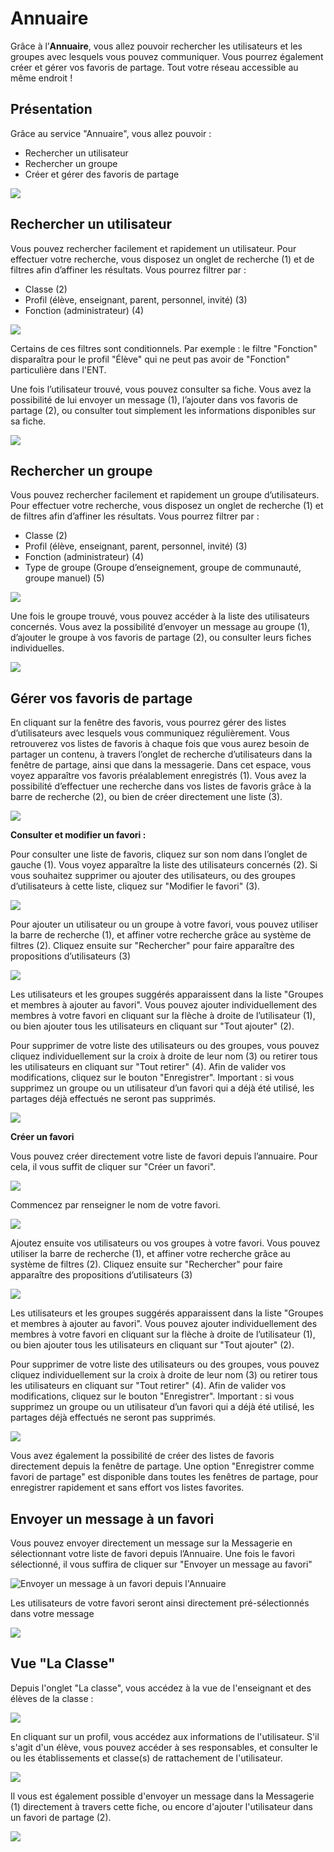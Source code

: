 # Annuaire

Grâce à l’**Annuaire**, vous allez pouvoir rechercher les utilisateurs et les groupes avec lesquels vous pouvez communiquer. Vous pourrez également créer et gérer vos favoris de partage. Tout votre réseau accessible au même endroit !

## Présentation

Grâce au service "Annuaire", vous allez pouvoir :

* Rechercher un utilisateur
* Rechercher un groupe
* Créer et gérer des favoris de partage

![](.gitbook/assets/2018-08-22_18h11_12-1%20%281%29.png)

## Rechercher un utilisateur

Vous pouvez rechercher facilement et rapidement un utilisateur. Pour effectuer votre recherche, vous disposez un onglet de recherche \(1\) et de filtres afin d’affiner les résultats. Vous pourrez filtrer par :

* Classe \(2\)
* Profil \(élève, enseignant, parent, personnel, invité\) \(3\)
* Fonction \(administrateur\) \(4\)

![](.gitbook/assets/2018-08-22_18h17_30-1.png)

Certains de ces filtres sont conditionnels. Par exemple : le filtre "Fonction" disparaîtra pour le profil "Élève" qui ne peut pas avoir de "Fonction" particulière dans l'ENT.

Une fois l’utilisateur trouvé, vous pouvez consulter sa fiche. Vous avez la possibilité de lui envoyer un message \(1\), l’ajouter dans vos favoris de partage \(2\), ou consulter tout simplement les informations disponibles sur sa fiche.

![](.gitbook/assets/2018-08-22_18h14_20-1.png)

## Rechercher un groupe

Vous pouvez rechercher facilement et rapidement un groupe d’utilisateurs. Pour effectuer votre recherche, vous disposez un onglet de recherche \(1\) et de filtres afin d’affiner les résultats. Vous pourrez filtrer par :

* Classe \(2\)
* Profil \(élève, enseignant, parent, personnel, invité\) \(3\)
* Fonction \(administrateur\) \(4\)
* Type de groupe \(Groupe d’enseignement, groupe de communauté, groupe manuel\) \(5\)

![](.gitbook/assets/2018-08-22_18h15_28-2.png)

Une fois le groupe trouvé, vous pouvez accéder à la liste des utilisateurs concernés. Vous avez la possibilité d’envoyer un message au groupe \(1\), d’ajouter le groupe à vos favoris de partage \(2\), ou consulter leurs fiches individuelles.

![](.gitbook/assets/2018-08-22_18h19_24-1%20%281%29.png)

## Gérer vos favoris de partage

En cliquant sur la fenêtre des favoris, vous pourrez gérer des listes d’utilisateurs avec lesquels vous communiquez régulièrement. Vous retrouverez vos listes de favoris à chaque fois que vous aurez besoin de partager un contenu, à travers l’onglet de recherche d’utilisateurs dans la fenêtre de partage, ainsi que dans la messagerie. Dans cet espace, vous voyez apparaître vos favoris préalablement enregistrés \(1\). Vous avez la possibilité d’effectuer une recherche dans vos listes de favoris grâce à la barre de recherche \(2\), ou bien de créer directement une liste \(3\).

![](.gitbook/assets/2018-08-23_09h42_25-2.png)

**Consulter et modifier un favori :**

Pour consulter une liste de favoris, cliquez sur son nom dans l’onglet de gauche \(1\). Vous voyez apparaître la liste des utilisateurs concernés \(2\). Si vous souhaitez supprimer ou ajouter des utilisateurs, ou des groupes d’utilisateurs à cette liste, cliquez sur "Modifier le favori" \(3\).

![](.gitbook/assets/2018-08-23_09h44_19-2%20%281%29.png)

Pour ajouter un utilisateur ou un groupe à votre favori, vous pouvez utiliser la barre de recherche \(1\), et affiner votre recherche grâce au système de filtres \(2\). Cliquez ensuite sur "Rechercher" pour faire apparaître des propositions d’utilisateurs \(3\)

![](.gitbook/assets/2018-08-23_09h46_15-2%20%281%29.png)

Les utilisateurs et les groupes suggérés apparaissent dans la liste "Groupes et membres à ajouter au favori". Vous pouvez ajouter individuellement des membres à votre favori en cliquant sur la flèche à droite de l’utilisateur \(1\), ou bien ajouter tous les utilisateurs en cliquant sur "Tout ajouter" \(2\).

Pour supprimer de votre liste des utilisateurs ou des groupes, vous pouvez cliquez individuellement sur la croix à droite de leur nom \(3\) ou retirer tous les utilisateurs en cliquant sur "Tout retirer" \(4\). Afin de valider vos modifications, cliquez sur le bouton "Enregistrer". Important : si vous supprimez un groupe ou un utilisateur d’un favori qui a déjà été utilisé, les partages déjà effectués ne seront pas supprimés.

![](.gitbook/assets/2018-08-23_09h48_18-2%20%281%29.png)

**Créer un favori**

Vous pouvez créer directement votre liste de favori depuis l’annuaire. Pour cela, il vous suffit de cliquer sur "Créer un favori".

![](.gitbook/assets/2018-08-23_09h50_00-1%20%281%29.png)

Commencez par renseigner le nom de votre favori.

![](.gitbook/assets/2018-08-23_09h51_03-2%20%281%29.png)

Ajoutez ensuite vos utilisateurs ou vos groupes à votre favori. Vous pouvez utiliser la barre de recherche \(1\), et affiner votre recherche grâce au système de filtres \(2\). Cliquez ensuite sur "Rechercher" pour faire apparaître des propositions d’utilisateurs \(3\)

![](.gitbook/assets/2018-08-23_09h52_15-1%20%281%29.png)

Les utilisateurs et les groupes suggérés apparaissent dans la liste "Groupes et membres à ajouter au favori". Vous pouvez ajouter individuellement des membres à votre favori en cliquant sur la flèche à droite de l’utilisateur \(1\), ou bien ajouter tous les utilisateurs en cliquant sur "Tout ajouter" \(2\).

Pour supprimer de votre liste des utilisateurs ou des groupes, vous pouvez cliquez individuellement sur la croix à droite de leur nom \(3\) ou retirer tous les utilisateurs en cliquant sur "Tout retirer" \(4\). Afin de valider vos modifications, cliquez sur le bouton "Enregistrer". Important : si vous supprimez un groupe ou un utilisateur d’un favori qui a déjà été utilisé, les partages déjà effectués ne seront pas supprimés.

![](.gitbook/assets/2018-08-23_09h48_18-1-2.png)

Vous avez également la possibilité de créer des listes de favoris directement depuis la fenêtre de partage. Une option "Enregistrer comme favori de partage" est disponible dans toutes les fenêtres de partage, pour enregistrer rapidement et sans effort vos listes favorites.

## Envoyer un message à un favori

Vous pouvez envoyer directement un message sur la Messagerie en sélectionnant votre liste de favori depuis l’Annuaire. Une fois le favori sélectionné, il vous suffira de cliquer sur "Envoyer un message au favori"

![Envoyer un message &#xE0; un favori depuis l&apos;Annuaire](.gitbook/assets/annuaire1d-message-favori-2%20%281%29.png)

Les utilisateurs de votre favori seront ainsi directement pré-sélectionnés dans votre message

![](.gitbook/assets/messagerie1d-favori-2%20%281%29.png)

## Vue "La Classe"

Depuis l'onglet "La classe", vous accédez à la vue de l'enseignant et des élèves de la classe :

![](.gitbook/assets/image-1%20%282%29.png)

En cliquant sur un profil, vous accédez aux informations de l'utilisateur. S'il s'agit d'un élève, vous pouvez accéder à ses responsables, et consulter le ou les établissements et classe\(s\) de rattachement de l'utilisateur.

![](.gitbook/assets/image-2-1%20%281%29.png)

Il vous est également possible d'envoyer un message dans la Messagerie \(1\) directement à travers cette fiche, ou encore d'ajouter l'utilisateur dans un favori de partage \(2\).

![](.gitbook/assets/fiche-maclasse-1%20%281%29.png)

